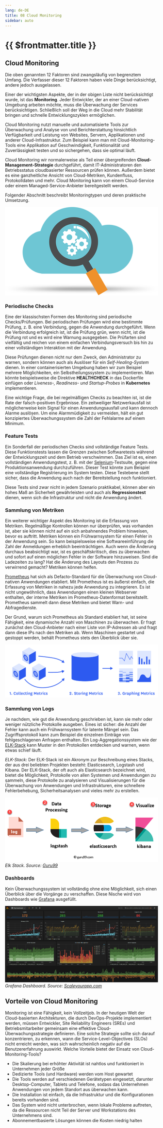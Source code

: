 ```yaml
---
lang: de-DE
title: 08 Cloud Monitoring
sidebar: auto
---
```


# {{ $frontmatter.title }}

## Cloud Monitoring
Die oben genannten 12 Faktoren sind zwangsläufig von begrenztem Umfang. Die Verfasser dieser 12 Faktoren haben viele Dinge berücksichtigt, andere jedoch ausgelassen.

Einer der wichtigsten Aspekte, der in der obigen Liste nicht berücksichtigt wurde, ist das **Monitoring**. Jeder Entwickler, der an einer Cloud-nativen Umgebung arbeiten möchte, muss die Überwachung der Services berücksichtigen. Schließlich soll der Weg in die Cloud mehr Stabilität bringen und schnelle Entwicklungszyklen ermöglichen.

Cloud Monitoring nutzt manuelle und automatisierte Tools zur Überwachung und Analyse von und Berichterstattung hinsichtlich Verfügbarkeit und Leistung von Websites, Servern, Applikationen und anderer Cloud-Infrastruktur. Zum Beispiel kann man mit Cloud-Monitoring-Tools eine Applikation auf Geschwindigkeit, Funktionalität und Zuverlässigkeit testen und so sichergehen, dass sie optimal läuft.

Cloud Monitoring wir normalerweise als Teil einer übergreifenden **Cloud-Management-Strategie** durchgeführt, damit IT-Administratoren den Betriebsstatus cloudbasierter Ressourcen prüfen können. Außerdem bietet es eine ganzheitliche Ansicht von Cloud-Metriken, Kundenfluss, Protokolldaten und mehr. Cloud Monitoring kann von einem Cloud-Service oder einem Managed-Service-Anbieter bereitgestellt werden.

Folgender Abschnitt beschreibt Monitoringtypen und deren praktische Umsetzung.

![Cloud Monitoring](./img/cloud_monitoring.png)

### Periodische Checks

Eine der klassischsten Formen des Monitoring sind periodische Checks/Prüfungen. Bei periodischen Prüfungen wird eine bestimmte Prüfung, z. B. eine Verbindung, gegen die Anwendung durchgeführt. Wenn die Verbindung erfolgreich ist, ist die Prüfung grün, wenn nicht, ist die Prüfung rot und es wird eine Warnung ausgegeben. Die Prüfarten sind vielfältig und reichen von einem einfachen Verbindungsversuch bis hin zu einer vollständigen Interaktion mit der Anwendung.

Diese Prüfungen dienen nicht nur dem Zweck, den Administrator zu warnen, sondern können auch als Auslöser für ein *Self-Healing-System* dienen. In einer containerisierten Umgebung haben wir zum Beispiel mehrere Möglichkeiten, ein Selbstheilungssystem zu implementieren. Man könnte beispielsweise die Direktive **HEALTHCHECK** in das Dockerfile einfügen oder *Liveness-, Readiness- und Startup-Probes* in **Kubernetes** implementieren.

Eine wichtige Frage, die bei regelmäßigen Checks zu beachten ist, ist die Rate der falsch-positiven Ergebnisse. Ein zeitweiliger Netzwerkausfall ist möglicherweise kein Signal für einen Anwendungsausfall und kann dennoch Alarme auslösen. Um eine Alarmmüdigkeit zu vermeiden, hält ein gut konzipiertes Überwachungssystem die Zahl der Fehlalarme auf einem Minimum.

### Feature Tests
Ein Sonderfall der periodischen Checks sind vollständige Feature Tests. Diese Funktionstests lassen die Grenzen zwischen Softwaretests während der Entwicklungszeit und dem Betrieb verschwimmen. Das Ziel ist es, einen vollständigen Anwendungstest, z. B. mit der [Selenium](https://www.selenium.dev/)-Testsuite, gegen eine Produktionsanwendung durchzuführen. Dieser Test könnte zum Beispiel eine vollständige Registrierung im System testen. Diese Testebene stellt sicher, dass die Anwendung auch nach der Bereitstellung noch funktioniert.

Diese Tests sind zwar nicht in jedem Szenario praktikabel, können aber ein hohes Maß an Sicherheit gewährleisten und auch als **Regressionstest** dienen, wenn sich die Infrastruktur und nicht die Anwendung ändert.

### Sammlung von Metriken
Ein weiterer wichtiger Aspekt des Monitoring ist die Erfassung von Metriken. Regelmäßige Kontrollen können nur überprüfen, was vorhanden ist, aber sie können nicht auf ein sich anbahnendes Problem hinweisen, bevor es auftritt. Metriken können ein Frühwarnsystem für einen Fehler in der Anwendung sein. So kann beispielsweise eine Softwareeinführung die Zahl der Anmeldungen erheblich beeinträchtigen. Auch wenn die Änderung durchaus beabsichtigt war, ist es geschäftskritisch, dies zu überwachen und sofort auf einen möglichen Fehler in der Software hinzuweisen. Sind die Ladezeiten zu lang? Hat die Änderung des Layouts den Prozess zu verwirrend gemacht? Metriken können helfen.

[Prometheus](https://prometheus.io/) hat sich als Defacto-Standard für die Überwachung von Cloud-nativen Anwendungen etabliert. Mit Prometheus ist es äußerst einfach, die Erfassung von Metriken in nahezu jede Anwendung zu integrieren. Es ist nicht ungewöhnlich, dass Anwendungen einen kleinen Webserver enthalten, der interne Metriken im Prometheus-Datenformat bereitstellt. Prometheus sammelt dann diese Metriken und bietet Warn- und Abfragedienste.

Der Grund, warum sich Prometheus als Standard etabliert hat, ist seine Fähigkeit, eine dynamische Anzahl von Maschinen zu überwachen. Er fragt zunächst den Cloud-Anbieter nach einer Liste von IP-Adressen ab und fragt dann diese IPs nach den Metriken ab. Wenn Maschinen gestartet und gestoppt werden, behält Prometheus stets den Überblick über sie.

![Metriken sammeln](./img/metrics.png)
### Sammlung von Logs

Je nachdem, wie gut die Anwendung geschrieben ist, kann sie mehr oder weniger nützliche Protokolle ausgeben. Eines ist sicher: die Anzahl der Fehler kann auch ein Frühwarnsystem für latente Mängel sein. Das Zugriffsprotokoll kann zum Beispiel die einzelnen Einträge von fehlgeschlagenen Anfragen enthalten. Ein Log-Aggregationssystem wie der [ELK-Stack](https://aws.amazon.com/de/opensearch-service/the-elk-stack/) kann Muster in den Protokollen entdecken und warnen, wenn etwas schief läuft.

*ELK-Stack*: Der ELK-Stack ist ein Akronym zur Beschreibung eines Stacks, der aus drei beliebten Projekten besteht: Elasticsearch, Logstash und Kibana. Der ELK-Stack, der oft auch als Elasticsearch bezeichnet wird, bietet die Möglichkeit, Protokolle von allen Systemen und Anwendungen zu sammeln, diese Protokolle zu analysieren und Visualisierungen für die Überwachung von Anwendungen und Infrastrukturen, eine schnellere Fehlerbehebung, Sicherheitsanalysen und vieles mehr zu erstellen.

![Elk Stack](./img/elk_stack.png)
*Elk Stack. Source: [Guru99](https://www.guru99.com/images/tensorflow/082918_1504_ELKStackTut1.png)*
### Dashboards
Kein Überwachungssystem ist vollständig ohne eine Möglichkeit, sich einen Überblick über die Vorgänge zu verschaffen. Diese Nische wird von Dashboards wie [Grafana](https://grafana.com/) ausgefüllt.

![Grafana](./img/grafana.png)
*Grafana Dashboard. Source: [Scaleyourapp.com](https://www.scaleyourapp.com/wp-content/uploads/2019/01/grafana-min.png)*

## Vorteile von Cloud Monitoring
Monitoring ist eine Fähigkeit, kein Vollzeitjob. In der heutigen Welt der Cloud-basierten Architekturen, die durch DevOps-Projekte implementiert werden, müssen Entwickler, Site Reliability Engineers (SREs) und Betriebsmitarbeiter gemeinsam eine effektive Cloud-Überwachungsstrategie definieren. Eine solche Strategie sollte sich darauf konzentrieren, zu erkennen, wann die Service-Level-Objectives (SLOs) nicht erreicht werden, was sich wahrscheinlich negativ auf die Benutzererfahrung auswirkt. Welche Vorteile bietet der Einsatz von Cloud-Monitoring-Tools? 

* Die Skalierung bei erhöhter Aktivität ist nahtlos und funktioniert in Unternehmen jeder Größe
* Dedizierte Tools (und Hardware) werden vom Host gewartet
* Die Tools werden auf verschiedenen Gerätetypen eingesetzt, darunter Desktop-Computer, Tablets und Telefone, sodass das Unternehmen Anwendungen von jedem Standort aus überwachen kann.
* Die Installation ist einfach, da die Infrastruktur und die Konfigurationen bereits vorhanden sind.
* Das System wird nicht unterbrochen, wenn lokale Probleme auftreten, da die Ressourcen nicht Teil der Server und Workstations des Unternehmens sind.
* Abonnementbasierte Lösungen können die Kosten niedrig halten